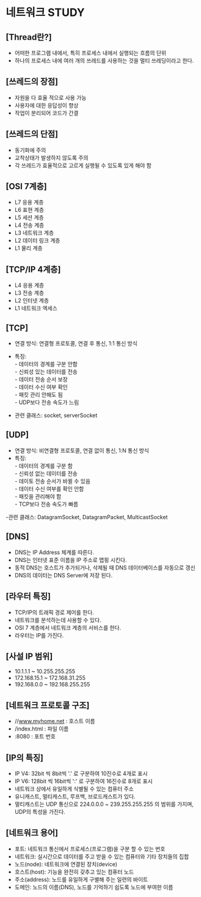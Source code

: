 # 네트워크 STUDY

## [Thread란?]
 - 어떠한 프로그램 내에서, 특히 프로세스 내에서 실행되는 흐름의 단위  
 - 하나의 프로세스 내에 여러 개의 쓰레드를 사용하는 것을 멀티 쓰레딩이라고 한다.  
   
   
 
## [쓰레드의 장점]
- 자원을 다 효율 적으로 사용 가능
- 사용자에 대한 응답성이 향상
- 작업이 분리되어 코드가 간결  

## [쓰레드의 단점]  
- 동기화에 주의  
- 교착상태가 발생하지 않도록 주의
- 각 쓰레드가 효율적으로 고르게 실행될 수 있도록 있게 해야 함

## [OSI 7계층]
- L7 응용 계층
- L6 표현 계층
- L5 세션 계층
- L4 전송 계층
- L3 네트워크 계층
- L2 데이터 링크 계층
- L1 물리 계층

## [TCP/IP 4계층]
- L4 응용 계층
- L3 전송 계층
- L2 인터넷 계층
- L1 네트워크 엑세스

## [TCP]
- 연결 방식: 연결형 프로토콜, 연결 후 통신, 1:1 통신 방식
- 특징:   
        - 데이터의 경계를 구분 안함  
        - 신뢰성 있는 데이터를 전송  
        - 데이터 전송 순서 보장  
        - 데이터 수신 여부 확인  
        - 패킷 관리 안해도 됨  
        - UDP보다 전송 속도가 느림  
        
- 관련 클래스: socket, serverSocket
  
## [UDP]
- 연결 방식: 비연결형 프로토콜, 연결 없이 통신, 1:N 통신 방식
- 특징:   
        - 데이터의 경계를 구분 함  
        - 신뢰성 없는 데이터를 전송  
        - 데이토 전송 순서가 바뀔 수 있음  
        - 데이터 수신 여부를 확인 안함  
        - 패킷을 관리해야 함  
        - TCP보다 전송 속도가 빠름  
        
-관련 클래스: DatagramSocket, DatagramPacket, MulticastSocket

## [DNS]
- DNS는 IP Address 체계를 따른다.
- DNS는 인터넷 표준 이름을 IP 주소로 맵핑 시킨다.
- 동적 DNS는 호스트가 추가되거나, 삭제될 때 DNS 데이터베이스를 자동으로 갱신
- DNS의 데이터는 DNS Server에 저장 된다.
  
## [라우터 특징]
- TCP/IP의 트래픽 경로 제어를 한다.
- 네트워크를 분석하는데 사용할 수 있다.
- OSI 7 계층에서 네트워크 계층의 서비스를 한다.
- 라우터는 IP를 가진다.

## [사설 IP 범위]
- 10.1.1.1 ~ 10.255.255.255
- 172.168.15.1 ~ 172.168.31.255
- 192.168.0.0 ~ 192.168.255.255

## [네트워크 프로토콜 구조]
- //www.myhome.net : 호스트 이름
- /index.html : 파일 이름
- :8080 : 포트 번호

## [IP의 특징]
- IP V4: 32bit 씩 8bit씩 '.' 로 구분하여 10진수로 4개로 표시
- IP V6: 128bit 씩 16bit씩 ':' 로 구분하여 16진수로 8개로 표시
- 네트워크 상에서 유일하게 식별될 수 있는 컴퓨터 주소
- 유니캐스트, 멀티캐스트, 루프백, 브로드캐스트가 있다.
- 멀티캐스트는 UDP 통신으로 224.0.0.0 ~ 239.255.255.255 의 범위를 가지며, UDP의 특성을 가진다.

## [네트워크 용어]
- 포트: 네트워크 통신에서 프로세스(프로그램)을 구분 할 수 있는 번호
- 네트워크: 실시간으로 데이터를 주고 받을 수 있는 컴퓨터와 기타 장치들의 집합
- 노드(node): 네트워크에 연결된 장치(device)
- 호스트(host): 기능을 완전히 갖추고 있는 컴퓨터 노드
- 주소(address): 노드를 유일하게 구별해 주는 일련의 바이트
- 도메인: 노드의 이름(DNS), 노드를 기억하기 쉽도록 노드에 부여한 이름
